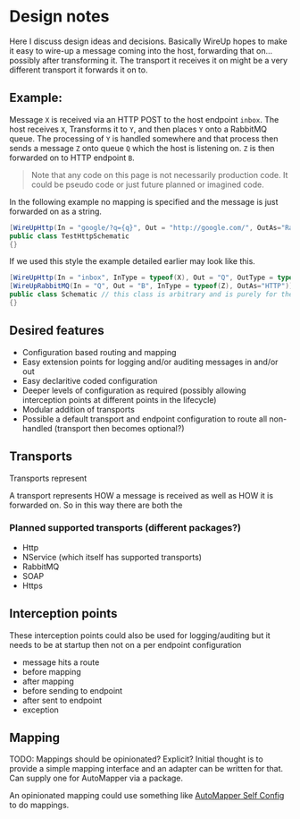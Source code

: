 # Design notes

Here I discuss design ideas and decisions. Basically WireUp hopes to make it easy to wire-up a message coming into the host, 
forwarding that on... possibly after transforming it. The transport it receives it on might be a very different transport it forwards it on to.

## Example:
Message `X` is received via an HTTP POST to the host endpoint `inbox`. The host receives `X`, Transforms it to `Y`, and then places `Y` onto a RabbitMQ queue.
The processing of `Y` is handled somewhere and that process then sends a message `Z` onto queue `Q` which the host is listening on. 
`Z` is then forwarded on to HTTP endpoint `B`.

> Note that any code on this page is not necessarily production code. It could be pseudo code or just future planned or imagined code.

In the following example no mapping is specified and the message is just forwarded on as a string.

```csharp
[WireUpHttp(In = "google/?q={q}", Out = "http://google.com/", OutAs="RabbitMQ")]
public class TestHttpSchematic
{}
```

If we used this style the example detailed earlier may look like this.

```csharp
[WireUpHttp(In = "inbox", InType = typeof(X), Out = "Q", OutType = typeof(Y), OutAs="RabbitMQ")]
[WireUpRabbitMQ(In = "Q", Out = "B", InType = typeof(Z), OutAs="HTTP")]
public class Schematic // this class is arbitrary and is purely for the attributes
{}
```

## Desired features

- Configuration based routing and mapping
- Easy extension points for logging and/or auditing messages in and/or out
- Easy declaritive coded configuration
- Deeper levels of configuration as required (possibly allowing interception points at different points in the lifecycle)
- Modular addition of transports
- Possible a default transport and endpoint configuration to route all non-handled (transport then becomes optional?)

## Transports

Transports represent 

A transport represents HOW a message is received as well as HOW it is forwarded on. So in this way there are both the 

### Planned supported transports (different packages?)

 - Http
 - NService (which itself has supported transports)
 - RabbitMQ
 - SOAP
 - Https
 
## Interception points

These interception points could also be used for logging/auditing but it needs to be at startup then not on a per endpoint configuration

- message hits a route
- before mapping
- after mapping
- before sending to endpoint
- after sent to endpoint
- exception

## Mapping

TODO: Mappings should be opinionated? Explicit? Initial thought is to provide a simple mapping interface and an adapter can be written for that. Can supply one for AutoMapper via a package.

An opinionated mapping could use something like [AutoMapper Self Config](https://github.com/dburriss/AutoMapperSelfConfig) to do mappings.
